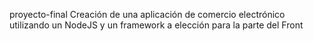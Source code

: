 proyecto-final
Creación de una aplicación de comercio electrónico utilizando un NodeJS y un framework a elección para la parte del Front
